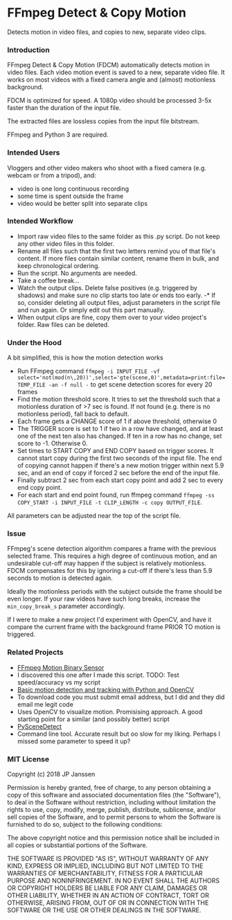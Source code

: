# FFmpeg Detect & Copy Motion  
Detects motion in video files, and copies to new, separate video clips.

### Introduction

FFmpeg Detect & Copy Motion (FDCM) automatically detects motion in video files. Each video motion event is saved to a new, separate video file. It works on most videos with a fixed camera angle and (almost) motionless background.

FDCM is optimized for speed. A 1080p video should be processed 3-5x faster than the duration of the input file.

The extracted files are lossless copies from the input file bitstream.

FFmpeg and Python 3 are required.

### Intended Users

Vloggers and other video makers who shoot with a fixed camera (e.g. webcam or from a tripod), and:
- video is one long continuous recording
- some time is spent outside the frame
- video would be better split into separate clips

### Intended Workflow

- Import raw video files to the same folder as this .py script. Do not keep any other video files in this folder.
- Rename all files such that the first two letters remind you of that file's content. If more files contain similar content, rename them in bulk, and keep chronological ordering.
- Run the script. No arguments are needed.
- Take a coffee break...
- Watch the output clips. Delete false positives (e.g. triggered by shadows) and make sure no clip starts too late or ends too early.
-* If so, consider deleting all output files, adjust parameters in the script file and run again. Or simply edit out this part manually.
- When output clips are fine, copy them over to your video project's folder. Raw files can be deleted.

### Under the Hood

A bit simplified, this is how the motion detection works
- Run FFmpeg command `ffmpeg -i INPUT_FILE -vf select='not(mod(n\,20))',select='gte(scene,0)',metadata=print:file=TEMP_FILE -an -f null -` to get scene detection scores for every 20 frames
- Find the motion threshold score. It tries to set the threshold such that a motionless duration of >7 sec is found. If not found (e.g. there is no motionless period), fall back to default.
- Each frame gets a CHANGE score of 1 if above threshold, otherwise 0
- The TRIGGER score is set to 1 if two in a row have changed, and at least one of the next ten also has changed. If ten in a row has no change, set score to -1. Otherwise 0.
- Set times to START COPY and END COPY based on trigger scores. It cannot start copy during the first two seconds of the input file. The end of copying cannot happen if there's a new motion trigger within next 5.9 sec, and an end of copy if forced 2 sec before the end of the input file. 
- Finally subtract 2 sec from each start copy point and add 2 sec to every end copy point.
- For each start and end point found, run ffmpeg command `ffmpeg -ss COPY_START -i INPUT_FILE -t CLIP_LENGTH -c copy OUTPUT_FILE`.

All parameters can be adjusted near the top of the script file.

### Issue

FFmpeg's scene detection algorithm compares a frame with the previous selected frame. This requires a high degree of continuous motion, and an undesirable cut-off may happen if the subject is relatively motionless. FDCM compensates for this by ignoring a cut-off if there's less than 5.9 seconds to motion is detected again.

Ideally the motionless periods with the subject outside the frame should be even longer. If your raw videos have such long breaks, increase the `min_copy_break_s` parameter accordingly.

If I were to make a new project I'd experiment with OpenCV, and have it compare the current frame with the background frame PRIOR TO motion is triggered.

### Related Projects

- [FFmpeg Motion Binary Sensor](https://www.home-assistant.io/components/binary_sensor.ffmpeg_motion/)
 - I discovered this one after I made this script. TODO: Test speed/accuracy vs my script
- [Basic motion detection and tracking with Python and OpenCV](https://www.pyimagesearch.com/2015/05/25/basic-motion-detection-and-tracking-with-python-and-opencv/)
 - To download code you must submit email address, but I did and they did email me legit code
 - Uses OpenCV to visualize motion. Promisising approach. A good starting point for a similar (and possibly better) script
- [PySceneDetect](https://pyscenedetect.readthedocs.io/en/latest/)
 - Command line tool. Accurate result but oo slow for my liking. Perhaps I missed some parameter to speed it up?

### MIT License

Copyright (c) 2018 JP Janssen

Permission is hereby granted, free of charge, to any person obtaining a copy
of this software and associated documentation files (the "Software"), to deal
in the Software without restriction, including without limitation the rights
to use, copy, modify, merge, publish, distribute, sublicense, and/or sell
copies of the Software, and to permit persons to whom the Software is
furnished to do so, subject to the following conditions:

The above copyright notice and this permission notice shall be included in all
copies or substantial portions of the Software.

THE SOFTWARE IS PROVIDED "AS IS", WITHOUT WARRANTY OF ANY KIND, EXPRESS OR
IMPLIED, INCLUDING BUT NOT LIMITED TO THE WARRANTIES OF MERCHANTABILITY,
FITNESS FOR A PARTICULAR PURPOSE AND NONINFRINGEMENT. IN NO EVENT SHALL THE
AUTHORS OR COPYRIGHT HOLDERS BE LIABLE FOR ANY CLAIM, DAMAGES OR OTHER
LIABILITY, WHETHER IN AN ACTION OF CONTRACT, TORT OR OTHERWISE, ARISING FROM,
OUT OF OR IN CONNECTION WITH THE SOFTWARE OR THE USE OR OTHER DEALINGS IN THE
SOFTWARE.

